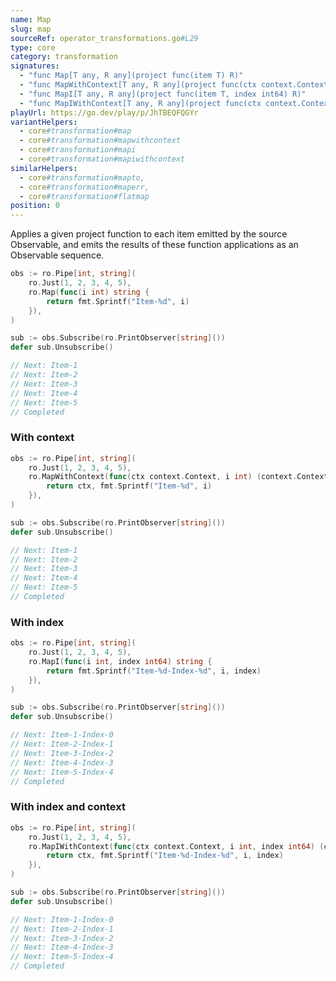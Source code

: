 ```yaml
---
name: Map
slug: map
sourceRef: operator_transformations.go#L29
type: core
category: transformation
signatures:
  - "func Map[T any, R any](project func(item T) R)"
  - "func MapWithContext[T any, R any](project func(ctx context.Context, item T) (context.Context, R))"
  - "func MapI[T any, R any](project func(item T, index int64) R)"
  - "func MapIWithContext[T any, R any](project func(ctx context.Context, item T, index int64) (context.Context, R))"
playUrl: https://go.dev/play/p/JhTBEQFQGYr
variantHelpers:
  - core#transformation#map
  - core#transformation#mapwithcontext
  - core#transformation#mapi
  - core#transformation#mapiwithcontext
similarHelpers:
  - core#transformation#mapto,
  - core#transformation#maperr,
  - core#transformation#flatmap
position: 0
---
```


Applies a given project function to each item emitted by the source Observable, and emits the results of these function applications as an Observable sequence.

```go
obs := ro.Pipe[int, string](
    ro.Just(1, 2, 3, 4, 5),
    ro.Map(func(i int) string {
        return fmt.Sprintf("Item-%d", i)
    }),
)

sub := obs.Subscribe(ro.PrintObserver[string]())
defer sub.Unsubscribe()

// Next: Item-1
// Next: Item-2
// Next: Item-3
// Next: Item-4
// Next: Item-5
// Completed
```

### With context

```go
obs := ro.Pipe[int, string](
    ro.Just(1, 2, 3, 4, 5),
    ro.MapWithContext(func(ctx context.Context, i int) (context.Context, string) {
        return ctx, fmt.Sprintf("Item-%d", i)
    }),
)

sub := obs.Subscribe(ro.PrintObserver[string]())
defer sub.Unsubscribe()

// Next: Item-1
// Next: Item-2
// Next: Item-3
// Next: Item-4
// Next: Item-5
// Completed
```

### With index

```go
obs := ro.Pipe[int, string](
    ro.Just(1, 2, 3, 4, 5),
    ro.MapI(func(i int, index int64) string {
        return fmt.Sprintf("Item-%d-Index-%d", i, index)
    }),
)

sub := obs.Subscribe(ro.PrintObserver[string]())
defer sub.Unsubscribe()

// Next: Item-1-Index-0
// Next: Item-2-Index-1
// Next: Item-3-Index-2
// Next: Item-4-Index-3
// Next: Item-5-Index-4
// Completed
```

### With index and context

```go
obs := ro.Pipe[int, string](
    ro.Just(1, 2, 3, 4, 5),
    ro.MapIWithContext(func(ctx context.Context, i int, index int64) (context.Context, string) {
        return ctx, fmt.Sprintf("Item-%d-Index-%d", i, index)
    }),
)

sub := obs.Subscribe(ro.PrintObserver[string]())
defer sub.Unsubscribe()

// Next: Item-1-Index-0
// Next: Item-2-Index-1
// Next: Item-3-Index-2
// Next: Item-4-Index-3
// Next: Item-5-Index-4
// Completed
```